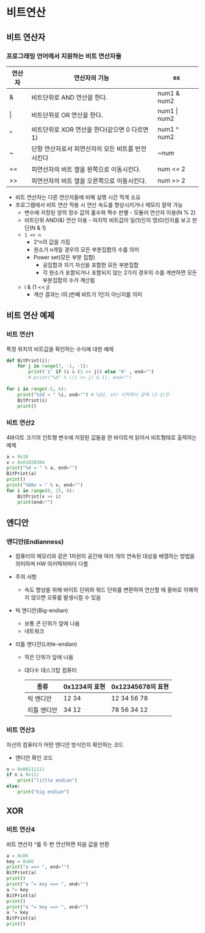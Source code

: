 # 비트연산

## 비트 연산자

### 프로그래밍 언어에서 지원하는 비트 연산자들

| 연산자 | 연산자의 기능                                     | ex           |
| ------ | ------------------------------------------------- | ------------ |
| &      | 비트단위로 AND 연산을 한다.                       | num1 & num2  |
| \|     | 비트단위로 OR 연산을 한다.                        | num1 \| num2 |
| ^      | 비트단위로 XOR 연산을 한다(같으면 0 다르면 1)     | num1 ^ num2  |
| ~      | 단항 연산자로서 피연산자의 모든 비트를 반전시킨다 | ~num         |
| <<     | 피연산자의 비트 열을 왼쪽으로 이동시킨다.         | num << 2     |
| \>\>     | 피연산자의 비트 열을 오른쪽으로 이동시킨다.       | num >> 2     |

- 비트 연산자는 다른 연산자들에 비해 실행 시간 적게 소요
- 프로그램에서 비트 연산 적용 시 연산 속도를 향상시키거나 메모리 절약 가능
  - 변수에 저장된 양의 정수 값의 홀수와 짝수 판별 - 모듈러 연산자 이용(N % 2)
  - 비트단위 AND(&) 연산 이용 - 마지막 비트값이 일(1)인지 영(0)인지를 보고 판단(N & 1)
  - `1 << n`
    - 2^n의 값을 가짐
    - 원소가 n개일 경우의 모든 부분집합의 수를 의미
    - Power set(모든 부분 집합)
      - 공집합과 자기 자신을 포함한 모든 부분집합
      - 각 원소가 포함되거나 포함되지 않는 2가지 경우의 수를 계싼하면 모든 부분집합의 수가 계산됨
  - i & (1 << j)
    - 계산 결과는 i의 j번째 비트가 1인지 아닌지를 의미

## 비트 연산 예제

### 비트 연산1

특정 위치의 비트값을 확인하는 수식에 대한 예제

~~~python
def BitPrint(i):
    for j in range(7, -1, -1):
        print('1' if (i & (1 << j)) else '0' , end="") 
        # print("%d" % ((i >> j) & 1), end="")
    
for i in range(-5, 6):
    print("%2d = " %i, end="") # %2d, str 시작에서 공백 (2-1)칸
    BitPrint(i)
    print()
~~~

### 비트 연산2

4바이트 크기의 인트형 변수에 저장된 값들을 한 바이트씩 읽어서 비트형태로 출력하는 예제

~~~python
a = 0x10
x = 0x01020304
print("%d = " % a, end="")
BitPrint(a)
print()
print("%08x = " % x, end="")
for i in range(0, 25, 8):
    BitPrint(x >> i)
    print(end="")
~~~

## 엔디안

### 엔디안(Endianness)

- 컴퓨터의 메모리와 같은 1차원의 공간에 여러 개의 연속된 대상을 배열하는 방법을 의미하며 HW 아키텍처마다 다름

- 주의 사항

  - 속도 향상을 위해 바이트 단위와 워드 단위를 변환하여 연산할 때 올바로 이해하지 않으면 오류를 발생시킬 수 있음

- 빅 엔디안(Big-endian)

  - 보통 큰 단위가 앞에 나옴
  - 네트워크

- 리틀 엔디안(Little-endian)

  - 작은 단위가 앞에 나옴

  - 대다수 데스크탑 컴퓨터

    | 종류        | 0x1234의 표현 | 0x12345678의 표현 |
    | ----------- | ------------- | ----------------- |
    | 빅 엔디안   | 12 34         | 12 34 56 78       |
    | 리틀 엔디안 | 34 12         | 78 56 34 12       |

### 비트 연산3

자신의 컴퓨터가 어떤 엔디안 방식인지 확인하는 코드

- 엔디안 확인 코드

~~~python
n = 0x00111111
if n & 0x11:
    print("little endian")
else:
    print("big endian")
~~~

## XOR

### 비트 연산4

비트 연산자 ^를 두 번 연산하면 처음 값을 반환

~~~python
a = 0x86
key = 0x66
print("a ==> ", end="")
BitPrint(a)
print()
print("a ^= key ==> ", end="")
a ^= key
BitPrint(a)
print()
print("a ^= key ==> ", end="")
a ^= key
BitPrint(a)
print()
~~~

